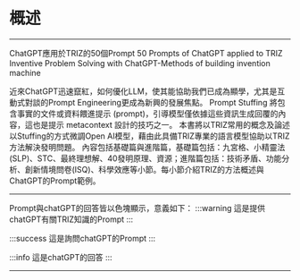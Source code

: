 # 概述
---
ChatGPT應用於TRIZ的50個Prompt 
50 Prompts of ChatGPT applied to TRIZ 
Inventive Problem Solving with ChatGPT-Methods of building invention machine 


近來ChatGPT迅速竄紅，如何優化LLM，使其能協助我們已成為顯學，尤其是互動式對談的Prompt Engineering更成為新興的發展焦點。 
Prompt Stuffing 將包含事實的文件或資料餵進提示 (prompt)，引導模型僅依據這些資訊生成回覆的內容，這也是提示 metacontext 設計的技巧之一。 
本書將以TRIZ常用的概念及論述以Stuffing的方式微調Open AI模型，藉由此具備TRIZ專業的語言模型協助以TRIZ方法解決發明問題。 
內容包括基礎篇與進階篇，基礎篇包括：九宮格、小精靈法(SLP)、STC、最終理想解、40發明原理、資源；進階篇包括：技術矛盾、功能分析、創新情境問卷(ISQ)、科學效應等小節。每小節介紹TRIZ的方法概述與ChatGPT的Prompt範例。

---
Prompt與chatGPT的回答皆以色塊顯示，意義如下：
:::warning
這是提供chatGPT有關TRIZ知識的Prompt
:::

:::success
這是詢問chatGPT的Prompt
:::

:::info
這是chatGPT的回答
:::

---
